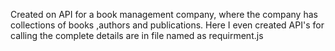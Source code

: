 Created on API for a book management company, where the company has collections of books ,authors and publications. Here I even created API's for calling  the complete details are in  file named as requirment.js

